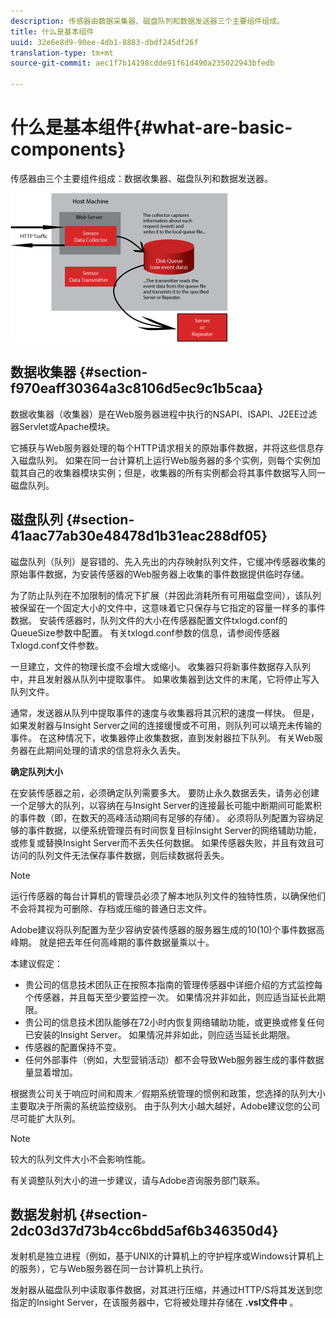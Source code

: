 ```yaml
---
description: 传感器由数据采集器、磁盘队列和数据发送器三个主要组件组成。
title: 什么是基本组件
uuid: 32e6e8d9-90ee-4db1-8883-dbdf245df26f
translation-type: tm+mt
source-git-commit: aec1f7b14198cdde91f61d490a235022943bfedb

---
```



# 什么是基本组件{#what-are-basic-components}

传感器由三个主要组件组成：数据收集器、磁盘队列和数据发送器。

![](assets/Visual-Sensor.png)

## 数据收集器 {#section-f970eaff30364a3c8106d5ec9c1b5caa}

数据收集器（收集器）是在Web服务器进程中执行的NSAPI、ISAPI、J2EE过滤器Servlet或Apache模块。

它捕获与Web服务器处理的每个HTTP请求相关的原始事件数据，并将这些信息存入磁盘队列。 如果在同一台计算机上运行Web服务器的多个实例，则每个实例加载其自己的收集器模块实例；但是，收集器的所有实例都会将其事件数据写入同一磁盘队列。

## 磁盘队列 {#section-41aac77ab30e48478d1b31eac288df05}

磁盘队列（队列）是容错的、先入先出的内存映射队列文件，它缓冲传感器收集的原始事件数据，为安装传感器的Web服务器上收集的事件数据提供临时存储。

为了防止队列在不加限制的情况下扩展（并因此消耗所有可用磁盘空间），该队列被保留在一个固定大小的文件中，这意味着它只保存与它指定的容量一样多的事件数据。 安装传感器时，队列文件的大小在传感器配置文件txlogd.conf的QueueSize参数中配置。 有关txlogd.conf参数的信息，请参阅传感器Txlogd.conf文件参数。

一旦建立，文件的物理长度不会增大或缩小。 收集器只将新事件数据存入队列中，并且发射器从队列中提取事件。 如果收集器到达文件的末尾，它将停止写入队列文件。

通常，发送器从队列中提取事件的速度与收集器将其沉积的速度一样快。 但是，如果发射器与Insight Server之间的连接缓慢或不可用，则队列可以填充未传输的事件。 在这种情况下，收集器停止收集数据，直到发射器拉下队列。 有关Web服务器在此期间处理的请求的信息将永久丢失。

**确定队列大小**

在安装传感器之前，必须确定队列需要多大。 要防止永久数据丢失，请务必创建一个足够大的队列，以容纳在与Insight Server的连接最长可能中断期间可能累积的事件数（即，在数天的高峰活动期间有足够的存储）。 必须将队列配置为容纳足够的事件数据，以便系统管理员有时间恢复目标Insight Server的网络辅助功能，或修复或替换Insight Server而不丢失任何数据。 如果传感器失败，并且有效且可访问的队列文件无法保存事件数据，则后续数据将丢失。

>[!NOTE]
>
>运行传感器的每台计算机的管理员必须了解本地队列文件的独特性质，以确保他们不会将其视为可删除、存档或压缩的普通日志文件。

Adobe建议将队列配置为至少容纳安装传感器的服务器生成的10(10)个事件数据高峰期。 就是把去年任何高峰期的事件数据量乘以十。

本建议假定：

* 贵公司的信息技术团队正在按照本指南的管理传感器中详细介绍的方式监控每个传感器，并且每天至少要监控一次。 如果情况并非如此，则应适当延长此期限。
* 贵公司的信息技术团队能够在72小时内恢复网络辅助功能，或更换或修复任何已安装的Insight Server。 如果情况并非如此，则应适当延长此期限。
* 传感器的配置保持不变。
* 任何外部事件（例如，大型营销活动）都不会导致Web服务器生成的事件数据量显着增加。

根据贵公司关于响应时间和周末／假期系统管理的惯例和政策，您选择的队列大小主要取决于所需的系统监控级别。 由于队列大小越大越好，Adobe建议您的公司尽可能扩大队列。

>[!NOTE]
>
>较大的队列文件大小不会影响性能。

有关调整队列大小的进一步建议，请与Adobe咨询服务部门联系。

## 数据发射机 {#section-2dc03d37d73b4cc6bdd5af6b346350d4}

发射机是独立进程（例如，基于UNIX的计算机上的守护程序或Windows计算机上的服务），它与Web服务器在同一台计算机上执行。

发射器从磁盘队列中读取事件数据，对其进行压缩，并通过HTTP/S将其发送到您指定的Insight Server，在该服务器中，它将被处理并存储在 **.vsl文件中** 。
